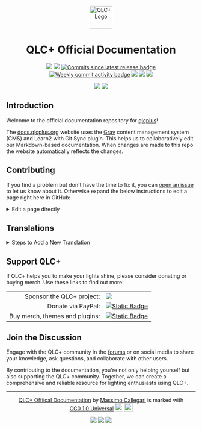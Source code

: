 <p align="center">
<a href="https://www.qlcplus.org/" >
<img src="pages/01.basics/qlcplus.svg" alt="QLC+ Logo" title="qlcplus.png"  height="60" />
</a>
</p>

<h1 align="center">QLC+ Official Documentation</h1>

<p align="center">
    <a href="https://github.com/mcallegari/qlcplus-docs/actions" alt="Workflow">
        <img src="https://github.com/mcallegari/qlcplus-docs/actions/workflows/main.yml/badge.svg" /></a>
    <a href="https://github.com/mcallegari/qlcplus-docs/issues" alt="Issues">
        <img src="https://img.shields.io/github/issues/mcallegari/qlcplus-docs" /></a>
    <a href="https://github.com/mcallegari/qlcplus-docs/commits/main/">
        <img src="https://img.shields.io/github/commits-since/mcallegari/qlcplus-docs/latest/main" alt="Commits since latest release badge" /></a>
    <a href="https://github.com/mcallegari/qlcplus-docs/commits/main/">
        <img src="https://img.shields.io/github/commit-activity/w/mcallegari/qlcplus-docs" alt="Weekly commit activity badge" /></a>
    <a href="https://observatory.mozilla.org/analyze/docs.qlcplus.org" alt="Mozilla HTTP Observatory Grade">
        <img src="https://img.shields.io/mozilla-observatory/grade-score/docs.qlcplus.org?publish" /></a>
    <a href="https://digitalbeacon.co/report/docs-qlcplus-org" alt="Beacon">
        <img src="https://img.shields.io/badge/dynamic/json?color=blue&label=Beacon&query=%24.co2&suffix=%20CO%E2%82%82%2Fview&url=https%3A%2F%2Fdigitalbeacon.co%2Fbadge%3Furl%3Dhttps%253A%252F%252Fdocs.qlcplus.org&cacheSeconds=604800" /></a>
    <a href="https://creativecommons.org/publicdomain/zero/1.0/" alt="License: CC0-1.0">
        <img src="https://img.shields.io/badge/License-CC0_1.0-lightgrey.svg" /></a>
</p>


<p align="center">
    <a href="https://docs.qlcplus.org/" alt="docs.qlcplus.org">
        <img src="https://img.shields.io/badge/View_Online-grey?style=for-the-badge&logo=aiohttp
        " /></a>
    <!-- BEGIN LATEST DOWNLOAD BUTTON -->
    <a href="https://www.qlcplus.org/downloads/4.14.0/QLC+_4.14.0_user_manual.pdf" alt="offline-pdf">
        <img src="https://custom-icon-badges.demolab.com/badge/-Download_PDF-blue?style=for-the-badge&logo=download&logoColor=white" /></a>
    <!-- END LATEST DOWNLOAD BUTTON -->
</p>


## Introduction
Welcome to the official documentation repository for [qlcplus](https://www.qlcplus.org/)!

The [docs.qlcplus.org](https://docs.qlcplus.org/) website uses the [Grav](https://getgrav.org/) content management system (CMS) and Learn2 with Git Sync plugin. This helps us to collaboratively edit our Markdown-based documentation. When changes are made to this repo the website automatically reflects the changes.

## Contributing

If you find a problem but don't have the time to fix it, you can [open an issue](https://github.com/mcallegari/qlcplus-docs/issues) to let us know about it. Otherwise expand the below instructions to edit a page right here in GitHub:
<details>
<summary>Edit a page directly</summary>

1. Click the ![edit this page](pages/01.basics/edit-this-page.png) link on the page of documentation you wish to improve. You'll be redirected to a preview in the GitHub editor. 
2. Click the pencil icon (Edit this file) on the top right of the preview. 
3. Edit the page
4. Click Commit Changes...
5. Give a quick summary of your proposed improvement through the commit message. The bellow is an example:
![Example commit message](pages/01.basics/commit-message.png)
6. Your changes will be reviewed and merged if they meet our guidelines.

</details>

## Translations
<details>
<summary>Steps to Add a New Translation</summary>

### 1. Prepare the Translation Files
1. Navigate to the [`/pages`](https://github.com/mcallegari/qlcplus-docs/tree/main/pages) directory of the repo.
2. Find the documentation you wish to translate
3. Duplicate the `.md` files (e.g., `chapter.v4.md`) for the new language.
4. Append the language code to the file names using an underscore (e.g., `chapter.v4_es.md`).

### 2. Translate the Content
1. Open the newly created language-specific `.md` files.
2. Replace the content with the translated text

### 3. Add translations for the offline PDF title page text
1. Open [scripts/titlepage_translations.json](scripts/titlepage_translations.json) in your editor
2. Add your language code and individual translations just like the others.
</details>

## Support QLC+
If QLC+ helps you to make your lights shine, please consider donating or buying merch. Use these links to find out more:
<table>
<tr>
<td style="text-align:right">Sponsor the QLC+ project:</td>
<td style="text-align:left"><a href="https://github.com/sponsors/mcallegari"><img src="https://img.shields.io/badge/sponsor-30363D?logo=GitHub-Sponsors&logoColor=#white" /></a></td>
</tr>
<tr>
<td style="text-align:right">Donate via PayPal:</td>
<td style="text-align:left"><a href="https://www.paypal.me/mcallegariqlcplus"><img alt="Static Badge" src="https://img.shields.io/badge/PayPal-blue?logo=paypal">
</a></td>
</tr>
<tr>
<td style="text-align:right">Buy merch, themes and plugins:</td>
<td style="text-align:left"><a href="https://merch.qlcplus.org"><img alt="Static Badge" src="https://img.shields.io/badge/merch.qlcplus.org-d?logoColor=%23FFFFF"></a></td>
</tr>
</tbody>
</table>

## Join the Discussion
Engage with the QLC+ community in the [forums](https://www.qlcplus.org/forum/) or on social media to share your knowledge, ask questions, and collaborate with other users.

By contributing to the documentation, you're not only helping yourself but also supporting the QLC+ community. Together, we can create a comprehensive and reliable resource for lighting enthusiasts using QLC+.

---
<p align="center" xmlns:cc="http://creativecommons.org/ns#" xmlns:dct="http://purl.org/dc/terms/"><a property="dct:title" rel="cc:attributionURL" href="https://docs.qlcplus.org">QLC+ Offiical Documentation</a> by <a rel="cc:attributionURL dct:creator" property="cc:attributionName" href="https://qlcplus.org">Massimo Callegari</a> is marked with <a href="https://creativecommons.org/publicdomain/zero/1.0/?ref=chooser-v1" target="_blank" rel="license noopener noreferrer" style="display:inline-block;">CC0 1.0 Universal<img style="height:22px!important;margin-left:3px;vertical-align:text-bottom;" src="https://mirrors.creativecommons.org/presskit/icons/cc.svg?ref=chooser-v1" alt=""><img style="height:22px!important;margin-left:3px;vertical-align:text-bottom;" src="https://mirrors.creativecommons.org/presskit/icons/zero.svg?ref=chooser-v1" alt=""></a></p>


<p align="center">
    <a href="https://www.instagram.com/qlcplus/" alt="Instagram">
        <img src="https://img.shields.io/badge/Instagram-%23E4405F.svg?style=flat&logo=Instagram&logoColor=white" /></a>
    <a href="https://www.youtube.com/watch?v=I9bccwcYQpM&" alt="YouTube">
        <img src="https://img.shields.io/badge/YouTube-%23FF0000.svg?style=flat&logo=YouTube&logoColor=white" /></a>
    <a href="https://www.facebook.com/qlcplus" alt="Facebook">
        <img src="https://img.shields.io/badge/Facebook-%231877F2.svg?style=flat&logo=Facebook&logoColor=white" /></a>
</p>

<p align="center">
    
</p>
